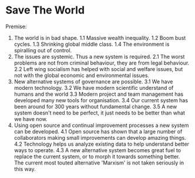 # Save The World

Premise:

1. The world is in bad shape.
1.1 Massive wealth inequality.
1.2 Boom bust cycles.
1.3 Shrinking global middle class.
1.4 The environment is spiralling out of control.
2. The issues are systemic. Thus a new system is required.
2.1 The worst problems are not from criminal behaviour, they are from legal behaviour.
2.2 Left wing socialism has helped with social and welfare issues, but not with the global economic and environmental issues.
3. New alternative systems of governance are possible.
3.1 We have modern technology.
3.2 We have modern scientific understand of humans and the world
3.3 Modern project and team management has developed many new tools for organisation.
3.4 Our current system has been around for 300 years without fundamental change.
3.5 A new system doesn't need to be perfect, it just needs to be better than what we have now.
4. Using open source and continual improvement processes a new system can be developed.
4.1 Open source has shown that a large number of collaborators making small improvements can develop amazing things.
4.2 Technology helps us analyze existing data to help understand better ways to operate.
4.3 A new alternative system becomes great fuel to replace the current system, or to morph it towards something better. The current most touted alternative 'Marxism' is not taken seriously in this way.
